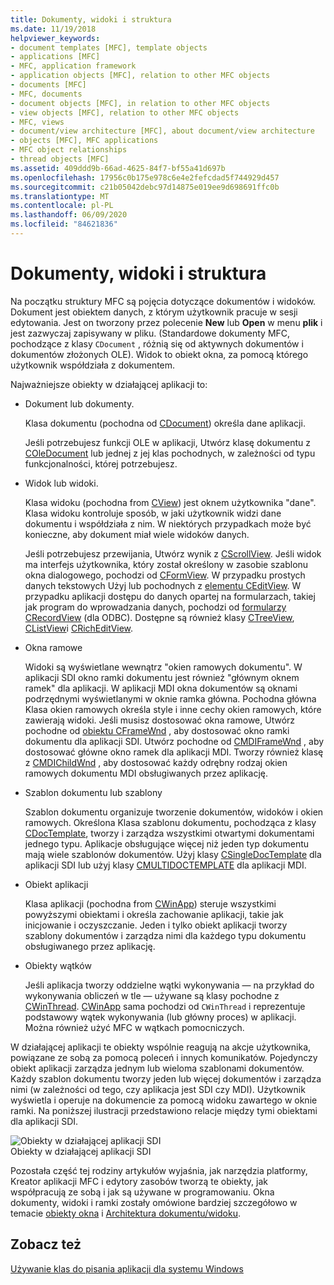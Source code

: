 ```yaml
---
title: Dokumenty, widoki i struktura
ms.date: 11/19/2018
helpviewer_keywords:
- document templates [MFC], template objects
- applications [MFC]
- MFC, application framework
- application objects [MFC], relation to other MFC objects
- documents [MFC]
- MFC, documents
- document objects [MFC], in relation to other MFC objects
- view objects [MFC], relation to other MFC objects
- MFC, views
- document/view architecture [MFC], about document/view architecture
- objects [MFC], MFC applications
- MFC object relationships
- thread objects [MFC]
ms.assetid: 409ddd9b-66ad-4625-84f7-bf55a41d697b
ms.openlocfilehash: 17956c0b175e978c6e4e2fefcdad5f744929d457
ms.sourcegitcommit: c21b05042debc97d14875e019ee9d698691ffc0b
ms.translationtype: MT
ms.contentlocale: pl-PL
ms.lasthandoff: 06/09/2020
ms.locfileid: "84621836"
---
```

# <a name="documents-views-and-the-framework"></a>Dokumenty, widoki i struktura

Na początku struktury MFC są pojęcia dotyczące dokumentów i widoków. Dokument jest obiektem danych, z którym użytkownik pracuje w sesji edytowania. Jest on tworzony przez polecenie **New** lub **Open** w menu **plik** i jest zazwyczaj zapisywany w pliku. (Standardowe dokumenty MFC, pochodzące z klasy `CDocument` , różnią się od aktywnych dokumentów i dokumentów złożonych OLE). Widok to obiekt okna, za pomocą którego użytkownik współdziała z dokumentem.

Najważniejsze obiekty w działającej aplikacji to:

- Dokument lub dokumenty.

   Klasa dokumentu (pochodna od [CDocument](reference/cdocument-class.md)) określa dane aplikacji.

   Jeśli potrzebujesz funkcji OLE w aplikacji, Utwórz klasę dokumentu z [COleDocument](reference/coledocument-class.md) lub jednej z jej klas pochodnych, w zależności od typu funkcjonalności, której potrzebujesz.

- Widok lub widoki.

   Klasa widoku (pochodna from [CView](reference/cview-class.md)) jest oknem użytkownika "dane". Klasa widoku kontroluje sposób, w jaki użytkownik widzi dane dokumentu i współdziała z nim. W niektórych przypadkach może być konieczne, aby dokument miał wiele widoków danych.

   Jeśli potrzebujesz przewijania, Utwórz wynik z [CScrollView](reference/cscrollview-class.md). Jeśli widok ma interfejs użytkownika, który został określony w zasobie szablonu okna dialogowego, pochodzi od [CFormView](reference/cformview-class.md). W przypadku prostych danych tekstowych Użyj lub pochodnych z [elementu CEditView](reference/ceditview-class.md). W przypadku aplikacji dostępu do danych opartej na formularzach, takiej jak program do wprowadzania danych, pochodzi od [formularzy CRecordView](reference/crecordview-class.md) (dla ODBC). Dostępne są również klasy [CTreeView](reference/ctreeview-class.md), [CListView](reference/clistview-class.md)i [CRichEditView](reference/cricheditview-class.md).

- Okna ramowe

   Widoki są wyświetlane wewnątrz "okien ramowych dokumentu". W aplikacji SDI okno ramki dokumentu jest również "głównym oknem ramek" dla aplikacji. W aplikacji MDI okna dokumentów są oknami podrzędnymi wyświetlanymi w oknie ramka główna. Pochodna główna Klasa okien ramowych określa style i inne cechy okien ramowych, które zawierają widoki. Jeśli musisz dostosować okna ramowe, Utwórz pochodne od [obiektu CFrameWnd](reference/cframewnd-class.md) , aby dostosować okno ramki dokumentu dla aplikacji SDI. Utwórz pochodne od [CMDIFrameWnd](reference/cmdiframewnd-class.md) , aby dostosować główne okno ramek dla aplikacji MDI. Tworzy również klasę z [CMDIChildWnd](reference/cmdichildwnd-class.md) , aby dostosować każdy odrębny rodzaj okien ramowych dokumentu MDI obsługiwanych przez aplikację.

- Szablon dokumentu lub szablony

   Szablon dokumentu organizuje tworzenie dokumentów, widoków i okien ramowych. Określona Klasa szablonu dokumentu, pochodząca z klasy [CDocTemplate](reference/cdoctemplate-class.md), tworzy i zarządza wszystkimi otwartymi dokumentami jednego typu. Aplikacje obsługujące więcej niż jeden typ dokumentu mają wiele szablonów dokumentów. Użyj klasy [CSingleDocTemplate](reference/csingledoctemplate-class.md) dla aplikacji SDI lub użyj klasy [CMULTIDOCTEMPLATE](reference/cmultidoctemplate-class.md) dla aplikacji MDI.

- Obiekt aplikacji

   Klasa aplikacji (pochodna from [CWinApp](reference/cwinapp-class.md)) steruje wszystkimi powyższymi obiektami i określa zachowanie aplikacji, takie jak inicjowanie i oczyszczanie. Jeden i tylko obiekt aplikacji tworzy szablony dokumentów i zarządza nimi dla każdego typu dokumentu obsługiwanego przez aplikację.

- Obiekty wątków

   Jeśli aplikacja tworzy oddzielne wątki wykonywania — na przykład do wykonywania obliczeń w tle — używane są klasy pochodne z [CWinThread](reference/cwinthread-class.md). [CWinApp](reference/cwinapp-class.md) sama pochodzi od `CWinThread` i reprezentuje podstawowy wątek wykonywania (lub główny proces) w aplikacji. Można również użyć MFC w wątkach pomocniczych.

W działającej aplikacji te obiekty wspólnie reagują na akcje użytkownika, powiązane ze sobą za pomocą poleceń i innych komunikatów. Pojedynczy obiekt aplikacji zarządza jednym lub wieloma szablonami dokumentów. Każdy szablon dokumentu tworzy jeden lub więcej dokumentów i zarządza nimi (w zależności od tego, czy aplikacja jest SDI czy MDI). Użytkownik wyświetla i operuje na dokumencie za pomocą widoku zawartego w oknie ramki. Na poniższej ilustracji przedstawiono relacje między tymi obiektami dla aplikacji SDI.

![Obiekty w działającej aplikacji SDI](../mfc/media/vc386v1.gif "Obiekty w działającej aplikacji SDI") <br/>
Obiekty w działającej aplikacji SDI

Pozostała część tej rodziny artykułów wyjaśnia, jak narzędzia platformy, Kreator aplikacji MFC i edytory zasobów tworzą te obiekty, jak współpracują ze sobą i jak są używane w programowaniu. Okna dokumenty, widoki i ramki zostały omówione bardziej szczegółowo w temacie [obiekty okna](window-objects.md) i [Architektura dokumentu/widoku](document-view-architecture.md).

## <a name="see-also"></a>Zobacz też

[Używanie klas do pisania aplikacji dla systemu Windows](using-the-classes-to-write-applications-for-windows.md)
